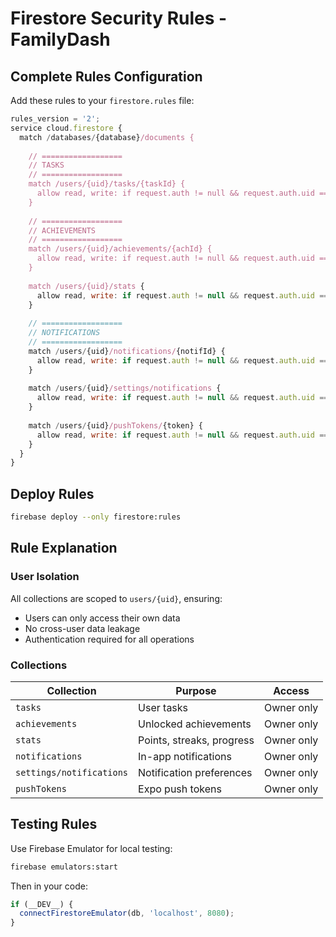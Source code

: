 # Firestore Security Rules - FamilyDash

## Complete Rules Configuration

Add these rules to your `firestore.rules` file:

```javascript
rules_version = '2';
service cloud.firestore {
  match /databases/{database}/documents {
    
    // ==================
    // TASKS
    // ==================
    match /users/{uid}/tasks/{taskId} {
      allow read, write: if request.auth != null && request.auth.uid == uid;
    }
    
    // ==================
    // ACHIEVEMENTS
    // ==================
    match /users/{uid}/achievements/{achId} {
      allow read, write: if request.auth != null && request.auth.uid == uid;
    }
    
    match /users/{uid}/stats {
      allow read, write: if request.auth != null && request.auth.uid == uid;
    }
    
    // ==================
    // NOTIFICATIONS
    // ==================
    match /users/{uid}/notifications/{notifId} {
      allow read, write: if request.auth != null && request.auth.uid == uid;
    }
    
    match /users/{uid}/settings/notifications {
      allow read, write: if request.auth != null && request.auth.uid == uid;
    }
    
    match /users/{uid}/pushTokens/{token} {
      allow read, write: if request.auth != null && request.auth.uid == uid;
    }
  }
}
```

## Deploy Rules

```bash
firebase deploy --only firestore:rules
```

## Rule Explanation

### User Isolation
All collections are scoped to `users/{uid}`, ensuring:
- Users can only access their own data
- No cross-user data leakage
- Authentication required for all operations

### Collections

| Collection | Purpose | Access |
|------------|---------|--------|
| `tasks` | User tasks | Owner only |
| `achievements` | Unlocked achievements | Owner only |
| `stats` | Points, streaks, progress | Owner only |
| `notifications` | In-app notifications | Owner only |
| `settings/notifications` | Notification preferences | Owner only |
| `pushTokens` | Expo push tokens | Owner only |

## Testing Rules

Use Firebase Emulator for local testing:

```bash
firebase emulators:start
```

Then in your code:
```typescript
if (__DEV__) {
  connectFirestoreEmulator(db, 'localhost', 8080);
}
```
